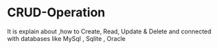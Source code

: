 # CRUD-Operation
It is explain about ,how to Create, Read, Update &amp; Delete and connected with databases like MySql , Sqlite , Oracle
